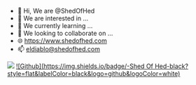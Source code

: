 - 👋 Hi, We are @ShedOfHed
- 👀 We are interested in ...
- 🌱 We currently learning ...
- 💞️ We looking to collaborate on ...
- 🌐 https://www.shedofhed.com
- 📫 eldiablo@shedofhed.com
 
<!-- Profile View Count and GitStats -->
![](https://komarev.com/ghpvc/?username=ShedOfHed&style=flat)
[![Github](https://img.shields.io/badge/-Shed Of Hed-black?style=flat&labelColor=black&logo=github&logoColor=white)](https://gitstats.me/ShedOfHed)
<!---
ShedOfHed/ShedOfHed is a ✨ special ✨ repository because its `README.md` (this file) appears on your GitHub profile.
You can click the Preview link to take a look at your changes.
--->
